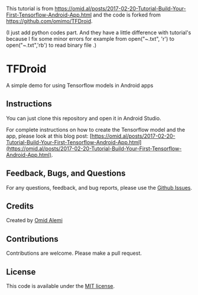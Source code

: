 This tutorial is from https://omid.al/posts/2017-02-20-Tutorial-Build-Your-First-Tensorflow-Android-App.html
      and the code is forked from https://github.com/omimo/TFDroid.
      
(I just add python codes part. And they have a little difference with tutorial's because I fix some minor errors 
   for example from open("~.txt", 'r') to open("~.txt",'rb') to read binary file .)


# TFDroid
A simple demo for using Tensorflow models in Android apps

## Instructions
You can just clone this repository and open it in Android Studio.

For complete instructions on how to create the Tensorflow model and the app, please look at this blog post: [https://omid.al/posts/2017-02-20-Tutorial-Build-Your-First-Tensorflow-Android-App.html](https://omid.al/posts/2017-02-20-Tutorial-Build-Your-First-Tensorflow-Android-App.html).

## Feedback, Bugs, and Questions
For any questions, feedback, and bug reports, please use the [Github Issues](https://github.com/omimo/TFDroid/issues).

## Credits
Created by [Omid Alemi](https://omid.al/projects/)

## Contributions
Contributions are welcome. Please make a pull request.

## License
This code is available under the [MIT license](http://opensource.org/licenses/MIT).
